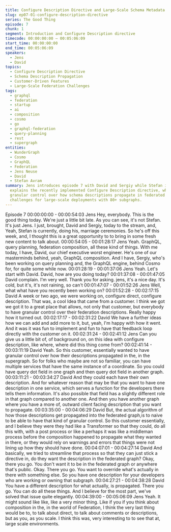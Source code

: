 ```yaml
---
title: Configure Description Directive and Large-Scale Schema Metadata
slug: ep07-01-configure-description-directive
series: The Good Thing
episode: 7
chunk: 1
segment: Introduction and Configure Description directive
timecode: 00:00:00:00 – 00:05:06:09
start_time: 00:00:00:00
end_time: 00:05:06:09
speakers:
  - Jens
  - David
topics:
  - Configure Description Directive
  - Schema Description Propagation
  - Customer-Driven Features
  - Large-Scale Federation Challenges
tags:
  - graphql
  - federation
  - startup
  - ai
  - composition
  - cosmo
  - go
  - graphql-federation
  - query-planning
  - rest
  - supergraph
entities:
  - WunderGraph
  - Cosmo
  - GraphQL
  - Federation
  - Jens Neuse
  - David
  - Stefan Avram
summary: Jens introduces episode 7 with David and Sergiy while Stefan is away. David
  explains the recently implemented Configure Description directive, which gives customers
  granular control over how schema descriptions propagate in federated graphs, solving
  challenges for large-scale deployments with 80+ subgraphs.
---
```

Episode 7
00:00:00:00 - 00:00:54:03
Jens
Hey, everybody. This is the good thing today. We're just a little bit late. As you can see, it's not
Stefan. It's just Jens. I just, brought, David and Sergiy, today to the stream, and, Yeah, Stefan is
currently, doing his, marriage ceremonies. So he's off this week, and, I thought this is a great
opportunity to to bring in some fresh new content to talk about.
00:00:54:05 - 00:01:28:17
Jens
Yeah. GraphQL, query planning, federation composition, all these kind of things. With me today,
I have, David, our chief executive worst engineer. He's one of our masterminds behind, yeah,
GraphQL composition. And I have, Sergiy, who's been working on query planning and, the
GraphQL engine, behind Cosmo for, for quite some while now.
00:01:28:19 - 00:01:37:06
Jens
Yeah. Let's start with David. David, how are you doing today?
00:01:37:08 - 00:01:47:05
David
complain.
I'm very well. Thank you for asking. jens, it's a nice day. It's cold, but it's, it's not raining, so can't
00:01:47:07 - 00:01:52:26
Jens
Well, what what have you recently been working on?
00:01:52:28 - 00:02:17:15
David
A week or two ago, we were working on, configure direct, configure description. That was, a
cool Idea that came from a customer. I think we got we got it to a great place that allows, not
only that customer, but everybody to have granular control over their federation descriptions.
Really happy how it turned out.
00:02:17:17 - 00:02:31:22
David
We have a further ideas how we can add and add more to it, but, yeah, I'm happy with how it
went. And it was it was fun to implement and fun to have that feedback loop directly with the
customer on it.
00:02:31:24 - 00:02:41:12
Jens
Can you give us a little bit of, of background on, on this idea with configure description, like
where, where did this thing come from?
00:02:41:14 - 00:03:11:19
David
Yeah. So this customer, essentially wanted to have granular control over how their descriptions
propagated in the, in the supergraph. So for folks who maybe are not so familiar, you can have
multiple services that have the same instance of a coordinate. So you could have query dot field
in one graph and then query dot field in another graph.
00:03:11:21 - 00:03:34:27
David
And they could each have their own description. And for whatever reason that may be that you
want to have one description in one service, which serves a function for the developers there
tells them information. It's also possible that field has a slightly different role in that graph
compared to another one. And then you have another graph where you have a more of, outward
client facing description that you want to propagate.
00:03:35:00 - 00:04:06:29
David
But, the actual algorithm of how those descriptions get propagated into the federated graph,is to
naive to be able to have that kind of granular control. So this customer essentially, and I believe
they were they had like a Transformer so that they could, do all this with, with a post process or
like a perhaps it was like a middleman process before the composition happened to propagate
what they wanted in there, or they would rely on warnings and errors that things were not lining
up how they should have done.
00:04:07:01 - 00:04:27:14
David
And basically, we tried to streamline that process so that they can just stick a directive in, do
they want the description in the federated graph? Okay, there you go. You don't want it to be in
the federated graph or anywhere that's public. Okay. There you go. You want to override what's
actually in there with something else. So you have one description for your developers who are
working or owning that subgraph.
00:04:27:21 - 00:04:38:28
David
You have a different description for what actually, is propagated. There you go. You can do all
these things. And I believe for the most part, we've solved that issue quite elegantly.
00:04:39:00 - 00:05:06:09
Jens
Yeah. It might sound like like, like a very minor thing. Like if you if you think about composition in
the, in the world of Federation, I think the very last thing would be to, to talk about direct, to talk
about comments or descriptions, but as you, as you scale. I think this was, very interesting to to
see that at, large scale environments.